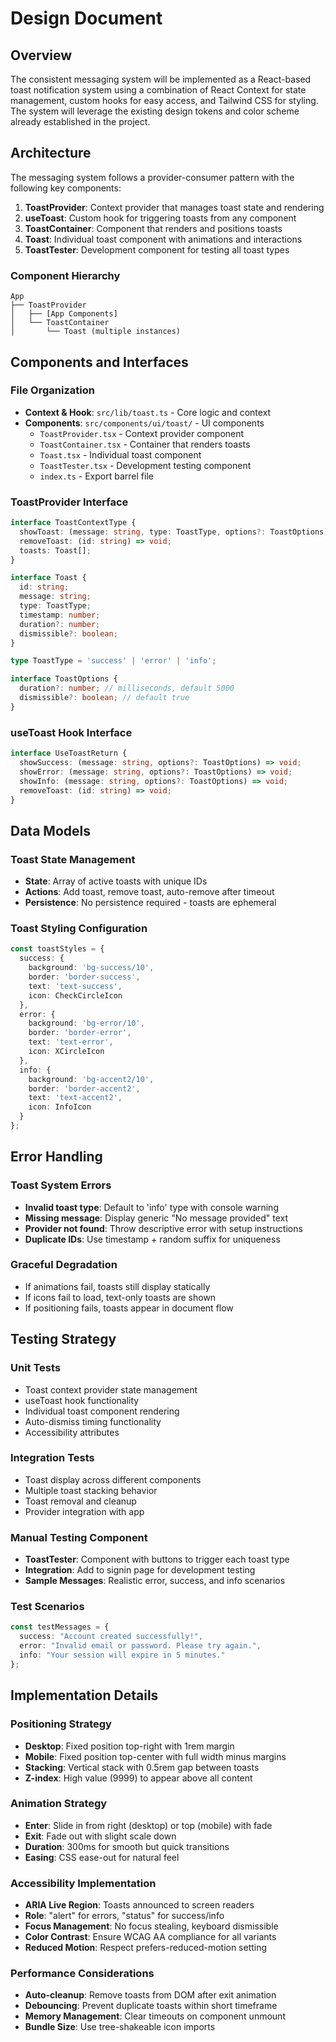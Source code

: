 # Design Document

## Overview

The consistent messaging system will be implemented as a React-based toast notification system using a combination of React Context for state management, custom hooks for easy access, and Tailwind CSS for styling. The system will leverage the existing design tokens and color scheme already established in the project.

## Architecture

The messaging system follows a provider-consumer pattern with the following key components:

1. **ToastProvider**: Context provider that manages toast state and rendering
2. **useToast**: Custom hook for triggering toasts from any component
3. **ToastContainer**: Component that renders and positions toasts
4. **Toast**: Individual toast component with animations and interactions
5. **ToastTester**: Development component for testing all toast types

### Component Hierarchy
```
App
├── ToastProvider
│   ├── [App Components]
│   └── ToastContainer
│       └── Toast (multiple instances)
```

## Components and Interfaces

### File Organization
- **Context & Hook**: `src/lib/toast.ts` - Core logic and context
- **Components**: `src/components/ui/toast/` - UI components
  - `ToastProvider.tsx` - Context provider component
  - `ToastContainer.tsx` - Container that renders toasts
  - `Toast.tsx` - Individual toast component
  - `ToastTester.tsx` - Development testing component
  - `index.ts` - Export barrel file

### ToastProvider Interface
```typescript
interface ToastContextType {
  showToast: (message: string, type: ToastType, options?: ToastOptions) => void;
  removeToast: (id: string) => void;
  toasts: Toast[];
}

interface Toast {
  id: string;
  message: string;
  type: ToastType;
  timestamp: number;
  duration?: number;
  dismissible?: boolean;
}

type ToastType = 'success' | 'error' | 'info';

interface ToastOptions {
  duration?: number; // milliseconds, default 5000
  dismissible?: boolean; // default true
}
```

### useToast Hook Interface
```typescript
interface UseToastReturn {
  showSuccess: (message: string, options?: ToastOptions) => void;
  showError: (message: string, options?: ToastOptions) => void;
  showInfo: (message: string, options?: ToastOptions) => void;
  removeToast: (id: string) => void;
}
```

## Data Models

### Toast State Management
- **State**: Array of active toasts with unique IDs
- **Actions**: Add toast, remove toast, auto-remove after timeout
- **Persistence**: No persistence required - toasts are ephemeral

### Toast Styling Configuration
```typescript
const toastStyles = {
  success: {
    background: 'bg-success/10',
    border: 'border-success',
    text: 'text-success',
    icon: CheckCircleIcon
  },
  error: {
    background: 'bg-error/10', 
    border: 'border-error',
    text: 'text-error',
    icon: XCircleIcon
  },
  info: {
    background: 'bg-accent2/10',
    border: 'border-accent2', 
    text: 'text-accent2',
    icon: InfoIcon
  }
};
```

## Error Handling

### Toast System Errors
- **Invalid toast type**: Default to 'info' type with console warning
- **Missing message**: Display generic "No message provided" text
- **Provider not found**: Throw descriptive error with setup instructions
- **Duplicate IDs**: Use timestamp + random suffix for uniqueness

### Graceful Degradation
- If animations fail, toasts still display statically
- If icons fail to load, text-only toasts are shown
- If positioning fails, toasts appear in document flow

## Testing Strategy

### Unit Tests
- Toast context provider state management
- useToast hook functionality
- Individual toast component rendering
- Auto-dismiss timing functionality
- Accessibility attributes

### Integration Tests  
- Toast display across different components
- Multiple toast stacking behavior
- Toast removal and cleanup
- Provider integration with app

### Manual Testing Component
- **ToastTester**: Component with buttons to trigger each toast type
- **Integration**: Add to signin page for development testing
- **Sample Messages**: Realistic error, success, and info scenarios

### Test Scenarios
```typescript
const testMessages = {
  success: "Account created successfully!",
  error: "Invalid email or password. Please try again.",
  info: "Your session will expire in 5 minutes."
};
```

## Implementation Details

### Positioning Strategy
- **Desktop**: Fixed position top-right with 1rem margin
- **Mobile**: Fixed position top-center with full width minus margins
- **Stacking**: Vertical stack with 0.5rem gap between toasts
- **Z-index**: High value (9999) to appear above all content

### Animation Strategy
- **Enter**: Slide in from right (desktop) or top (mobile) with fade
- **Exit**: Fade out with slight scale down
- **Duration**: 300ms for smooth but quick transitions
- **Easing**: CSS ease-out for natural feel

### Accessibility Implementation
- **ARIA Live Region**: Toasts announced to screen readers
- **Role**: "alert" for errors, "status" for success/info
- **Focus Management**: No focus stealing, keyboard dismissible
- **Color Contrast**: Ensure WCAG AA compliance for all variants
- **Reduced Motion**: Respect prefers-reduced-motion setting

### Performance Considerations
- **Auto-cleanup**: Remove toasts from DOM after exit animation
- **Debouncing**: Prevent duplicate toasts within short timeframe
- **Memory Management**: Clear timeouts on component unmount
- **Bundle Size**: Use tree-shakeable icon imports